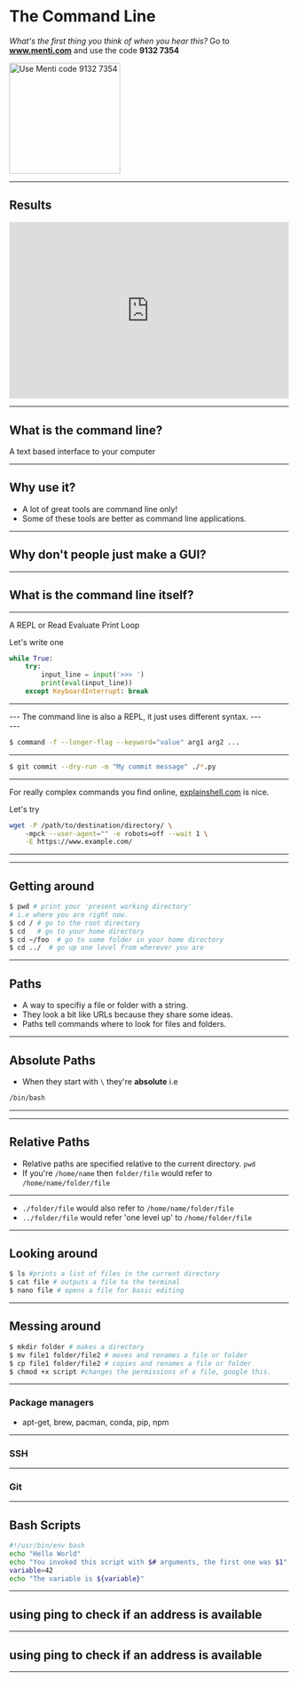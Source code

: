 # The Command Line
_What's the first thing you think of when you hear this?_
Go to **www.menti.com** and use the code **9132 7354**
<!-- https://www.albionresearch.com/tools/urlencode -->
<img src="https://api.qrserver.com/v1/create-qr-code/?data=https%3A%2F%2Fwww.menti.com%2Fp6qu6susje&size=100x100&qzone=1&format=svg&ecc=L" alt="Use Menti code 9132 7354" title="Menti QR Code" width = "200px"/>


---
## Results
<div style='position: relative; padding-bottom: 56.25%; padding-top: 35px; height: 0; overflow: hidden;'><iframe sandbox='allow-scripts allow-same-origin allow-presentation' allowfullscreen='true' allowtransparency='true' frameborder='0' height='315' src='https://www.mentimeter.com/embed/c92cb2f99d7edcaa0b0be2a177c5f231/1edf2d837bdd' style='position: absolute; top: 0; left: 0; width: 100%; height: 100%;' width='420'></iframe></div>

---
## What is the command line?
A text based interface to your computer <!-- .element: class="fragment" -->

---
## Why use it?
- A lot of great tools are command line only!<!-- .element: class="fragment" -->
- Some of these tools are better as command line applications. <!-- .element: class="fragment" -->
---
## Why don't people just make a GUI?
---
## What is the command line itself?
---
A REPL or Read Evaluate Print Loop

Let's write one
```python
while True:
    try:
        input_line = input('>>> ')
        print(eval(input_line))
    except KeyboardInterrupt: break
```
---
<div class="asciicast">
    <!--
    {
        "URL": "casts/repl.cast",
        "poster": "npt:0:5",
        "autoplay": false,
        "preload": true,
        "font-size": "medium",
        "theme": "asciinema",
        "rows":10
    } 
    -->
</div>
---
The command line is also a REPL, it just uses different syntax.  
---
<div class="asciicast">
    <!--
    {
        "URL": "casts/git.cast",
        "poster": "npt:2:30",
        "autoplay": false,
        "preload": true,
        "font-size": "medium",
        "theme": "asciinema",
        "rows":30
    } 
    -->
</div>
---

```bash
$ command -f --longer-flag --keyword="value" arg1 arg2 ...
```

---

```bash
$ git commit --dry-run -m "My commit message" ./*.py 
```
---
For really complex commands you find online, [explainshell.com]() is nice.

Let's try
```bash
wget -P /path/to/destination/directory/ \ 
    -mpck --user-agent="" -e robots=off --wait 1 \
    -E https://www.example.com/
```
---
<!-- .slide: data-background-iframe="https://www.explainshell.com/explain?cmd=wget+-P+%2Fpath%2Fto%2Fdestination%2Fdirectory%2F+-mpck+--user-agent%3D%22%22+-e+robots%3Doff+--wait+1+-E+https%3A%2F%2Fwww.example.com%2F#" data-background-interactive data-background-transition="zoom"-->
---
## Getting around
```bash
$ pwd # print your 'present working directory' 
# i.e where you are right now.
$ cd / # go to the root directory
$ cd   # go to your home directory
$ cd ~/foo  # go to some folder in your home directory
$ cd ../  # go up one level from wherever you are
```

---
## Paths

- A way to specifiy a file or folder with a string.
- They look a bit like URLs because they share some ideas.
- Paths tell commands where to look for files and folders. 

---
## Absolute Paths

- When they start with `\` they're **absolute** i.e 
```bash 
/bin/bash
```
---
---
## Relative Paths

- Relative paths are specified relative to the current directory. `pwd`
- If you're `/home/name` then `folder/file` would refer to `/home/name/folder/file`
---
- `./folder/file` would also refer to `/home/name/folder/file`
- `../folder/file` would refer 'one level up' to `/home/folder/file`

---
## Looking around

```bash
$ ls #prints a list of files in the current directory
$ cat file # outputs a file to the terminal 
$ nano file # opens a file for basic editing
```

---
## Messing around

```bash
$ mkdir folder # makes a directory
$ mv file1 folder/file2 # moves and renames a file or folder
$ cp file1 folder/file2 # copies and renames a file or folder
$ chmod +x script #changes the permissions of a file, google this. 
```

---
### Package managers
- apt-get, brew, pacman, conda, pip, npm


---
### SSH

---

### Git

---
## Bash Scripts
```bash [1-2|3|4]
#!/usr/bin/env bash
echo "Hello World"
echo "You invoked this script with $# arguments, the first one was $1"
variable=42
echo "The variable is ${variable}"
```

---
## using ping to check if an address is available
<div class="asciicast">
    <!--
    {
        "URL": "casts/ping.cast",
        "poster": "npt:1:23",
        "autoplay": false,
        "preload": true,
        "font-size": "medium",
        "theme": "asciinema"
    } 
    -->
</div>

---
## using ping to check if an address is available
<div class="asciicast">
    <!--
    {
        "URL": "casts/brew.cast",
        "poster": "npt:1:23",
        "autoplay": false,
        "preload": true,
        "font-size": "medium",
        "theme": "asciinema"
    } 
    -->
</div>

---


